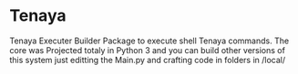 # Tenaya
Tenaya Executer Builder Package to execute shell Tenaya commands. 
The core was Projected totaly in Python 3 and you can build other versions of this system just editting the Main.py and crafting code in folders in /local/
